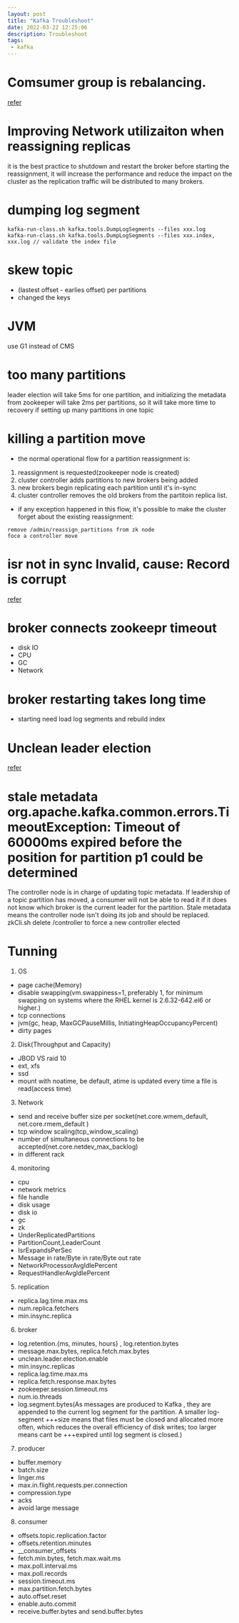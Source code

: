```yaml
---
layout: post
title: "Kafka Troubleshoot"
date: 2022-03-22 12:25:06
description: Troubleshoot
tags: 
 - kafka
---
```


# Comsumer group is rebalancing.
[refer](https://medium.com/bakdata/solving-my-weird-kafka-rebalancing-problems-c05e99535435)


# Improving Network utilizaiton when reassigning replicas
it is the best practice to shutdown and restart the broker before starting the reassignment, it will increase the performance and reduce the impact on the cluster as the replication traffic will be distributed to many brokers.

# dumping log segment
```
kafka-run-class.sh kafka.tools.DumpLogSegments --files xxx.log
kafka-run-class.sh kafka.tools.DumpLogSegments --files xxx.index, xxx.log // validate the index file 
```

# skew topic
- (lastest offset - earlies offset) per partitions
- changed the keys
# JVM
use G1 instead of CMS

# too many partitions
leader election will take 5ms for one partition, and initializing the metadata from zookeeper will take 2ms per    partitions, so it will take more time to recovery if setting up many partitions in one topic

# killing a partition move
- the normal operational flow for a partition reassignment is:
1. reassignment is requested(zookeeper node is created)
2. cluster controller adds partitions to new brokers being added
3. new brokers begin replicating each partition until it's in-sync
4. cluster controller removes the old brokers from the partitoin replica list.
- if any exception happened in this flow, it's possible to make the cluster forget about the existing reassignment:
```
remove /admin/reassign_partitions from zk node
foce a controller move
```

# isr not in sync Invalid, cause: Record is corrupt
[refer](https://stacksoft.io/blog/kafka-troubles/)

# broker connects zookeepr timeout
- disk IO
- CPU
- GC
- Network

# broker restarting takes long time
- starting need load log segments and rebuild index

# Unclean leader election
[refer](https://issues.apache.org/jira/browse/KAFKA-3410)


# stale metadata org.apache.kafka.common.errors.TimeoutException: Timeout of 60000ms expired before the position for partition p1 could be determined

The controller node is in charge of updating topic metadata. If leadership of a topic partition has moved, a consumer will not be able to read it if it does not know which broker is the current leader for the partition. Stale metadata means the controller node isn't doing its job and should be replaced.
zkCli.sh delete /controller to force a new controller elected


# Tunning
1. OS
- page cache(Memory)
- disable swapping(vm.swappiness=1, preferably 1, for minimum swapping on systems where the RHEL kernel is 2.6.32-642.el6 or higher.)
- tcp connections
- jvm(gc, heap, MaxGCPauseMillis, InitiatingHeapOccupancyPercent)
- dirty pages
2. Disk(Throughput and Capacity)
- JBOD VS raid 10
- ext, xfs
- ssd
- mount with noatime, be default, atime is updated every time a file is read(access time)
3. Network
- send and receive buffer size per socket(net.core.wmem_default, net.core.rmem_default )
- tcp window scaling(tcp_window_scaling)
- number of simultaneous connections to be accepted(net.core.netdev_max_backlog)
- in different rack
4. monitoring
- cpu
- network metrics
- file handle
- disk usage
- disk io
- gc
- zk
- UnderReplicatedPartitions
- PartitionCount,LeaderCount
- IsrExpandsPerSec
- Message in rate/Byte in rate/Byte out rate
- NetworkProcessorAvgIdlePercent
- RequestHandlerAvgIdlePercent
5. replication
- replica.lag.time.max.ms
- num.replica.fetchers
- min.insync.replica
6. broker
- log.retention.{ms, minutes, hours} , log.retention.bytes
- message.max.bytes, replica.fetch.max.bytes
- unclean.leader.election.enable
- min.insync.replicas
- replica.lag.time.max.ms
- replica.fetch.response.max.bytes
- zookeeper.session.timeout.ms
- num.io.threads
- log.segment.bytes(As messages are produced to Kafka , they are appended to the current log segment for the partition. A smaller log-segment     +++size means that files must be closed and allocated more often, which reduces the overall efficiency of disk writes; too larger means cant be   +++expired until log segment is closed.)
7. producer
- buffer.memory
- batch.size
- linger.ms
- max.in.flight.requests.per.connection
- compression.type
- acks
- avoid large message
8. consumer
- offsets.topic.replication.factor
- offsets.retention.minutes
- \__consumer_offsets
- fetch.min.bytes, fetch.max.wait.ms
- max.poll.interval.ms
- max.poll.records
- session.timeout.ms
- max.partition.fetch.bytes
- auto.offset.reset
- enable.auto.commit
- receive.buffer.bytes and send.buffer.bytes
